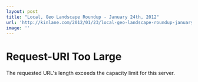 ```yaml
---
layout: post
title: "Local, Geo Landscape Roundup - January 24th, 2012"
url: 'http://kinlane.com/2012/01/23/local-geo-landscape-roundup-january-24th-2012/'
image: ''
---
```


<!DOCTYPE HTML PUBLIC "-//IETF//DTD HTML 2.0//EN">
<html><head>
<title>414 Request-URI Too Large</title>
</head><body>
<h1>Request-URI Too Large</h1>
<p>The requested URL's length exceeds the capacity
limit for this server.<br />
</p>
</body></html>
